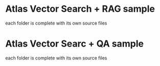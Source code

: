 # Atlas Vector Search + RAG sample
each folder is complete with its own source files 


# Atlas Vector Searc + QA sample
each folder is complete with  its own source files 